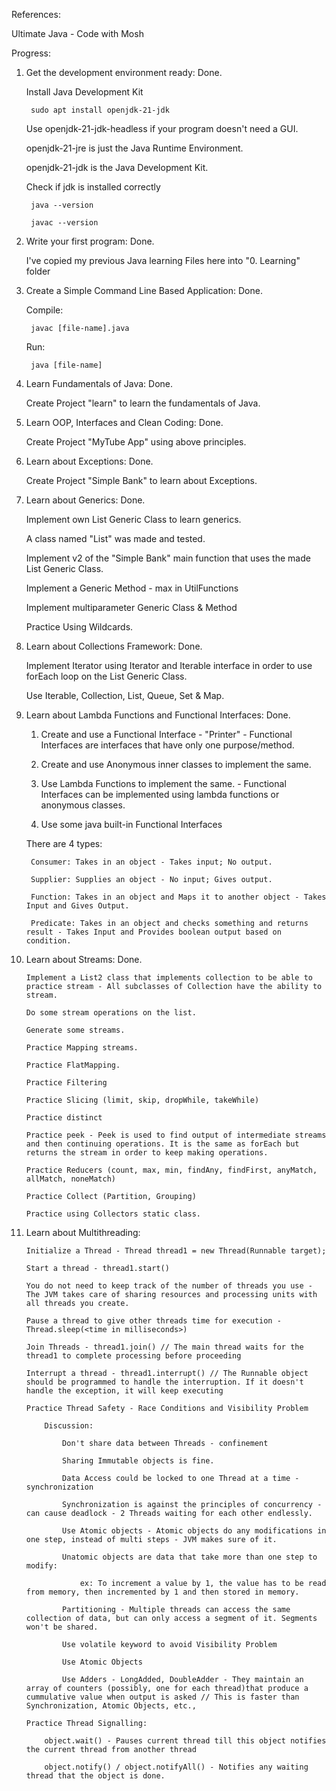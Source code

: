 References:

Ultimate Java - Code with Mosh


Progress: 

1. Get the development environment ready: Done.

    Install Java Development Kit
        
        sudo apt install openjdk-21-jdk

    Use openjdk-21-jdk-headless if your program doesn't need a GUI. 

    openjdk-21-jre is just the Java Runtime Environment. 
    
    openjdk-21-jdk is the Java Development Kit.

    Check if jdk is installed correctly

        java --version

        javac --version


2. Write your first program: Done.

    I've copied my previous Java learning Files here into "0. Learning" folder

3. Create a Simple Command Line Based Application: Done. 

    Compile: 

        javac [file-name].java

    Run: 

        java [file-name]

4. Learn Fundamentals of Java: Done.

    Create Project "learn" to learn the fundamentals of Java.

5. Learn OOP, Interfaces and Clean Coding: Done.
    
    Create Project "MyTube App" using above principles.

6. Learn about Exceptions: Done.
    
    Create Project "Simple Bank" to learn about Exceptions.

7. Learn about Generics: Done.

    Implement own List Generic Class to learn generics. 

    A class named "List" was made and tested.
    
    Implement v2 of the "Simple Bank" main function that uses the made List Generic Class.

    Implement a Generic Method - max in UtilFunctions

    Implement multiparameter Generic Class & Method

    Practice Using Wildcards.

8. Learn about Collections Framework: Done.

    Implement Iterator using Iterator and Iterable interface in order to use forEach loop on the List Generic Class.

    Use Iterable, Collection, List, Queue, Set & Map.

9. Learn about Lambda Functions and Functional Interfaces: Done.

    1. Create and use a Functional Interface - "Printer" - Functional Interfaces are interfaces that have only one purpose/method. 

    2. Create and use Anonymous inner classes to implement the same.

    3. Use Lambda Functions to implement the same. - Functional Interfaces can be implemented using lambda functions or anonymous classes.

    4. Use some java built-in Functional Interfaces

    There are 4 types:

        Consumer: Takes in an object - Takes input; No output.

        Supplier: Supplies an object - No input; Gives output.

        Function: Takes in an object and Maps it to another object - Takes Input and Gives Output.

        Predicate: Takes in an object and checks something and returns result - Takes Input and Provides boolean output based on condition. 

10. Learn about Streams: Done.

        Implement a List2 class that implements collection to be able to practice stream - All subclasses of Collection have the ability to stream.

        Do some stream operations on the list. 

        Generate some streams. 

        Practice Mapping streams.

        Practice FlatMapping.

        Practice Filtering

        Practice Slicing (limit, skip, dropWhile, takeWhile)

        Practice distinct

        Practice peek - Peek is used to find output of intermediate streams and then continuing operations. It is the same as forEach but returns the stream in order to keep making operations. 

        Practice Reducers (count, max, min, findAny, findFirst, anyMatch, allMatch, noneMatch)

        Practice Collect (Partition, Grouping)

        Practice using Collectors static class.

11. Learn about Multithreading: 

        Initialize a Thread - Thread thread1 = new Thread(Runnable target);

        Start a thread - thread1.start()

        You do not need to keep track of the number of threads you use - The JVM takes care of sharing resources and processing units with all threads you create. 

        Pause a thread to give other threads time for execution - Thread.sleep(<time in milliseconds>)

        Join Threads - thread1.join() // The main thread waits for the thread1 to complete processing before proceeding

        Interrupt a thread - thread1.interrupt() // The Runnable object should be programmed to handle the interruption. If it doesn't handle the exception, it will keep executing

        Practice Thread Safety - Race Conditions and Visibility Problem

            Discussion:

                Don't share data between Threads - confinement

                Sharing Immutable objects is fine. 

                Data Access could be locked to one Thread at a time - synchronization

                Synchronization is against the principles of concurrency - can cause deadlock - 2 Threads waiting for each other endlessly. 

                Use Atomic objects - Atomic objects do any modifications in one step, instead of multi steps - JVM makes sure of it.

                Unatomic objects are data that take more than one step to modify:

                    ex: To increment a value by 1, the value has to be read from memory, then incremented by 1 and then stored in memory.

                Partitioning - Multiple threads can access the same collection of data, but can only access a segment of it. Segments won't be shared. 

                Use volatile keyword to avoid Visibility Problem

                Use Atomic Objects

                Use Adders - LongAdded, DoubleAdder - They maintain an array of counters (possibly, one for each thread)that produce a cummulative value when output is asked // This is faster than Synchronization, Atomic Objects, etc., 

        Practice Thread Signalling:

            object.wait() - Pauses current thread till this object notifies the current thread from another thread

            object.notify() / object.notifyAll() - Notifies any waiting thread that the object is done. 

        




    

